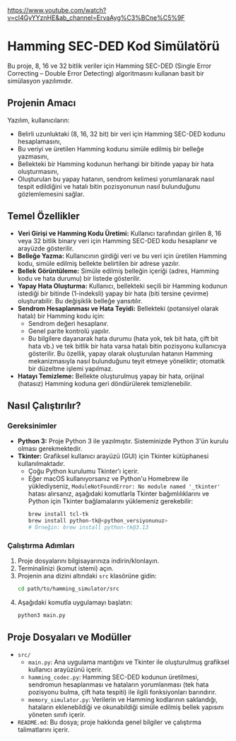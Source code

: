 https://www.youtube.com/watch?v=cl4GyYYznHE&ab_channel=ErvaAyg%C3%BCne%C5%9F

# Hamming SEC-DED Kod Simülatörü 

Bu proje, 8, 16 ve 32 bitlik veriler için Hamming SEC-DED (Single Error Correcting – Double Error Detecting) algoritmasını kullanan basit bir simülasyon yazılımıdır.

## Projenin Amacı

Yazılım, kullanıcıların:
*   Belirli uzunluktaki (8, 16, 32 bit) bir veri için Hamming SEC-DED kodunu hesaplamasını,
*   Bu veriyi ve üretilen Hamming kodunu simüle edilmiş bir belleğe yazmasını,
*   Bellekteki bir Hamming kodunun herhangi bir bitinde yapay bir hata oluşturmasını,
*   Oluşturulan bu yapay hatanın, sendrom kelimesi yorumlanarak nasıl tespit edildiğini ve hatalı bitin pozisyonunun nasıl bulunduğunu gözlemlemesini sağlar.

## Temel Özellikler

*   **Veri Girişi ve Hamming Kodu Üretimi:** Kullanıcı tarafından girilen 8, 16 veya 32 bitlik binary veri için Hamming SEC-DED kodu hesaplanır ve arayüzde gösterilir.
*   **Belleğe Yazma:** Kullanıcının girdiği veri ve bu veri için üretilen Hamming kodu, simüle edilmiş bellekte belirtilen bir adrese yazılır.
*   **Bellek Görüntüleme:** Simüle edilmiş belleğin içeriği (adres, Hamming kodu ve hata durumu) bir listede gösterilir.
*   **Yapay Hata Oluşturma:** Kullanıcı, bellekteki seçili bir Hamming kodunun istediği bir bitinde (1-indeksli) yapay bir hata (biti tersine çevirme) oluşturabilir. Bu değişiklik belleğe yansıtılır.
*   **Sendrom Hesaplanması ve Hata Teyidi:** Bellekteki (potansiyel olarak hatalı) bir Hamming kodu için:
    *   Sendrom değeri hesaplanır.
    *   Genel parite kontrolü yapılır.
    *   Bu bilgilere dayanarak hata durumu (hata yok, tek bit hata, çift bit hata vb.) ve tek bitlik bir hata varsa hatalı bitin pozisyonu kullanıcıya gösterilir. Bu özellik, yapay olarak oluşturulan hatanın Hamming mekanizmasıyla nasıl bulunduğunu teyit etmeye yöneliktir; otomatik bir düzeltme işlemi yapılmaz.
*   **Hatayı Temizleme:** Bellekte oluşturulmuş yapay bir hata, orijinal (hatasız) Hamming koduna geri döndürülerek temizlenebilir.

## Nasıl Çalıştırılır?

### Gereksinimler

*   **Python 3:** Proje Python 3 ile yazılmıştır. Sisteminizde Python 3'ün kurulu olması gerekmektedir.
*   **Tkinter:** Grafiksel kullanıcı arayüzü (GUI) için Tkinter kütüphanesi kullanılmaktadır. 
    *   Çoğu Python kurulumu Tkinter'ı içerir. 
    *   Eğer macOS kullanıyorsanız ve Python'u Homebrew ile yüklediyseniz, `ModuleNotFoundError: No module named '_tkinter'` hatası alırsanız, aşağıdaki komutlarla Tkinter bağımlılıklarını ve Python için Tkinter bağlamalarını yüklemeniz gerekebilir:
        ```bash
        brew install tcl-tk
        brew install python-tk@<python_versiyonunuz>
        # Örneğin: brew install python-tk@3.13
        ```

### Çalıştırma Adımları

1.  Proje dosyalarını bilgisayarınıza indirin/klonlayın.
2.  Terminalinizi (komut istemi) açın.
3.  Projenin ana dizini altındaki `src` klasörüne gidin:
    ```bash
    cd path/to/hamming_simulator/src
    ```
4.  Aşağıdaki komutla uygulamayı başlatın:
    ```bash
    python3 main.py
    ```

## Proje Dosyaları ve Modüller

*   `src/`
    *   `main.py`: Ana uygulama mantığını ve Tkinter ile oluşturulmuş grafiksel kullanıcı arayüzünü içerir.
    *   `hamming_codec.py`: Hamming SEC-DED kodunun üretilmesi, sendromun hesaplanması ve hataların yorumlanması (tek hata pozisyonu bulma, çift hata tespiti) ile ilgili fonksiyonları barındırır.
    *   `memory_simulator.py`: Verilerin ve Hamming kodlarının saklandığı, hataların eklenebildiği ve okunabildiği simüle edilmiş bellek yapısını yöneten sınıfı içerir.
*   `README.md`: Bu dosya; proje hakkında genel bilgiler ve çalıştırma talimatlarını içerir.

